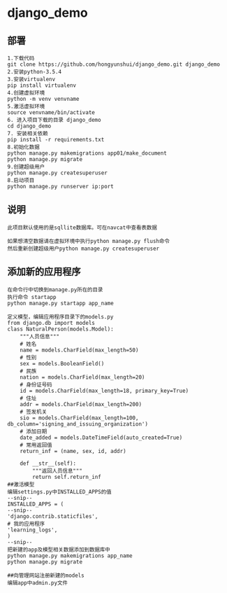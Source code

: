 # django_demo


## 部署
    1.下载代码
    git clone https://github.com/hongyunshui/django_demo.git django_demo
    2.安装python-3.5.4
    3.安装virtualenv
    pip install virtualenv
    4.创建虚拟环境
    python -m venv venvname
    5.激活虚拟环境
    source venvname/bin/activate
    6. 进入项目下载的目录 django_demo
    cd django_demo
    7. 安装相关依赖
    pip install -r requirements.txt
    8.初始化数据
    python manage.py makemigrations app01/make_document
    python manage.py migrate
    9.创建超级用户
    python manage.py createsuperuser
    8.启动项目
    python manage.py runserver ip:port

## 说明
    此项目默认使用的是sqllite数据库。可在navcat中查看表数据

    如果想清空数据请在虚拟环境中执行python manage.py flush命令
    然后重新创建超级用户python manage.py createsuperuser

## 添加新的应用程序
    在命令行中切换到manage.py所在的目录
    执行命令 startapp
    python manage.py startapp app_name
    
    定义模型，编辑应用程序目录下的models.py
    from django.db import models
    class NaturalPerson(models.Model):
        """人员信息"""
        # 姓名
        name = models.CharField(max_length=50)
        # 性别
        sex = models.BooleanField()
        # 民族
        nation = models.CharField(max_length=20)
        # 身份证号码
        id = models.CharField(max_length=18, primary_key=True)
        # 住址
        addr = models.CharField(max_length=200)
        # 签发机关
        sio = models.CharField(max_length=100, db_column='signing_and_issuing_organization')
        # 添加日期
        date_added = models.DateTimeField(auto_created=True)
        # 常用返回值
        return_inf = (name, sex, id, addr)
    
        def __str__(self):
            """返回人员信息"""
            return self.return_inf
    ##激活模型
    编辑settings.py中INSTALLED_APPS的值
    --snip--
    INSTALLED_APPS = (
    --snip--
    'django.contrib.staticfiles',
    # 我的应用程序
    'learning_logs',
    )
    --snip--
    把新建的app及模型相关数据添加到数据库中
    python manage.py makemigrations app_name
    python manage.py migrate
    
    ##向管理网站注册新建的models
    编辑app中admin.py文件
    



